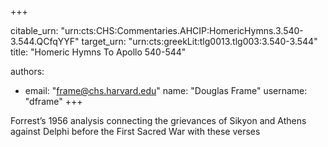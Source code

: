 +++


citable_urn: "urn:cts:CHS:Commentaries.AHCIP:HomericHymns.3.540-3.544.QCfqYYF"
target_urn: "urn:cts:greekLit:tlg0013.tlg003:3.540-3.544"
title: "Homeric Hymns To Apollo 540-544"

authors:
- email: "frame@chs.harvard.edu"
  name: "Douglas Frame"
  username: "dframe"
+++

<p>Forrest’s 1956 analysis connecting the grievances of Sikyon and Athens against Delphi before the First Sacred War with these verses</p>